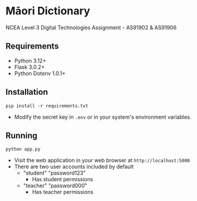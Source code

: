 # Māori Dictionary
NCEA Level 3 Digital Technologies Assignment - AS91902 &amp; AS91906

## Requirements
- Python 3.12+
- Flask 3.0.2+
- Python Dotenv 1.0.1+

## Installation
```pip install -r requirements.txt```
- Modify the secret key in `.env` or in your system's environment variables.

## Running
```python app.py```
- Visit the web application in your web browser at `http://localhost:5000`
- There are two user accounts included by default
    - "student" "password123"
        - Has student permissions
    - "teacher" "password000"
        - Has teacher permissions
